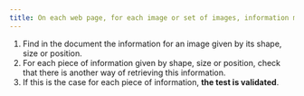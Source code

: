 ```yaml
---
title: On each web page, for each image or set of images, information must not be conveyed solely [by shape, size or location](#indication-conveyed-by-shape-size-or-location). Is this rule respected?
---
```


1. Find in the document the information for an image given by its shape, size or position.
2. For each piece of information given by shape, size or position, check that there is another way of retrieving this information.
3. If this is the case for each piece of information, **the test is validated**.
